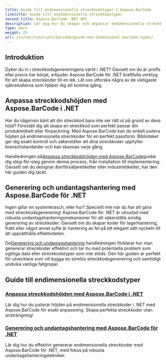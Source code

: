 ```yaml
---
title: Guide till endimensionella streckkodstyper i Aspose.BarCode
linktitle: Guide till endimensionella streckkodstyper
second_title: Aspose.BarCode .NET API
description: Lär dig hur du skapar och anpassar endimensionella streckkoder i .NET med Aspose.BarCode, med robusta undantagshanteringstekniker.
type: docs
weight: 25
url: /sv/net/tutorials/barcode/guide-one-dimensional-barcode-types/
---
```

## Introduktion

Dyker du in i streckkodsgenereringens värld i .NET? Oavsett om du är proffs eller precis har börjat, erbjuder Aspose.BarCode för .NET kraftfulla verktyg för att skapa streckkoder till en lek. Låt oss utforska några av de viktigaste självstudierna som hjälper dig att komma igång.

## Anpassa streckkodshöjden med Aspose.BarCode i .NET  

Har du någonsin känt att din streckkod bara inte ser rätt ut på grund av dess höjd? Föreställ dig att skapa en streckkod som perfekt passar din produktetikett eller förpackning. Med Aspose.BarCode kan du enkelt justera höjden på endimensionella streckkoder för en perfekt passform. Biblioteket ger dig exakt kontroll och säkerställer att dina streckkoder uppfyller branschstandarder och kan skannas varje gång.  

 Handledningen på[Anpassa streckkodshöjden med Aspose.BarCode](./customizing-barcode-height/)guidar dig steg-för-steg genom denna process, från installation till implementering. Oavsett om du designar återförsäljaretiketter eller industrietiketter, har den här guiden dig täckt.  

## Generering och undantagshantering med Aspose.BarCode för .NET  

Ingen gillar en systemkrasch, eller hur? Speciellt inte när du har att göra med streckkodsgenerering! Aspose.BarCode för .NET är utrustad med robusta undantagshanteringsmekanismer för att säkerställa smidig generering av streckkoder. Oavsett om du skapar koder för lagerhantering, frakt eller något annat syfte är hantering av fel på ett elegant sätt nyckeln till att upprätthålla effektiviteten.  

 De[Generering och undantagshantering](./generation-and-exception-handling/) handledningen förklarar hur man genererar streckkoder effektivt och tar itu med potentiella problem som ogiltiga data eller streckkodstyper som inte stöds. Den här guiden är perfekt för utvecklare som vill bygga en sömlös streckkodsgenerering och samtidigt undvika vanliga fallgropar.  

## Guide till endimensionella streckkodstyper
### [Anpassa streckkodshöjden med Aspose.BarCode i .NET](./customizing-barcode-height/)
Lär dig hur du justerar höjden på endimensionella streckkoder i .NET med Aspose.BarCode för exakt anpassning. Skapa perfekta streckkoder utan ansträngning!
### [Generering och undantagshantering med Aspose.BarCode för .NET](./generation-and-exception-handling/)
Lär dig hur du effektivt genererar endimensionella streckkoder med Aspose.BarCode för .NET, med fokus på robusta undantagshanteringstekniker.